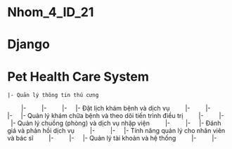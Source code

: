 # Nhom_4_ID_21
# Django
# Pet Health Care System

    |- Quản lý thông tin thú cưng
        |-
        |-
        |-
    |- Đặt lịch khám bệnh và dịch vụ
        |-
        |-
        |-
    |- Quản lý khám chữa bệnh và theo dõi tiến trình điều trị
        |-
        |-
    |- Quản lý chuồng (phòng) và dịch vụ nhập viện
        |-
        |-
    |- Đánh giá và phản hồi dịch vụ
        |-
        |-
    |- Tính năng quản lý cho nhân viên và bác sĩ
        |-
        |-
    |- Quản lý tài khoản và hệ thống
        |-
        |-

